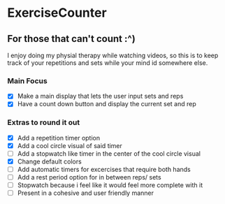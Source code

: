 # ExerciseCounter
## For those that can't count :^)
I enjoy doing my physial therapy while watching videos, so this is to keep track of your repetitions and sets while your mind id somewhere else.

### Main Focus
- [x] Make a main display that lets the user input sets and reps
- [x] Have a count down button and display the current set and rep
### Extras to round it out
- [x] Add a repetition timer option
- [x] Add a cool circle visual of said timer
- [ ] Add a stopwatch like timer in the center of the cool circle visual
- [X] Change default colors
- [ ] Add automatic timers for excercises that require both hands
- [ ] Add a rest period option for in between reps/ sets
- [ ] Stopwatch  because i feel like it would feel more complete with it
- [ ] Present in a cohesive and user friendly manner

